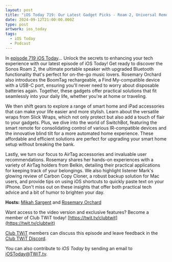 ```yaml
---
layout: post
title: "iOS Today 719: Our Latest Gadget Picks - Roam 2, Universal Remote, cleanstation"
date: 2024-09-12T21:00:00.000Z
type: post
artwork: ios_today
tags:
  - iOS Today
  - Podcast
---
```

In [episode 719 iOS Today](https://twit.tv/shows/ios-today/episodes/719)...
Unlock the secrets to enhancing your tech experience with our latest episode of iOS Today! Get ready to discover the Sonos Roam 2, the ultimate portable speaker with upgraded Bluetooth functionality that's perfect for on-the-go music lovers. Rosemary Orchard also introduces the BoomTag rechargeable, a Find My-compatible device with a USB-C port, ensuring you'll never need to worry about disposable batteries again. Together, these gadgets offer practical solutions that fit seamlessly into your daily life, whether you're at home or traveling.

We then shift gears to explore a range of smart home and iPad accessories that can make your life easier and more stylish. Learn about the versatile wraps from Slick Wraps, which not only protect but also add a touch of flair to your gadgets. Plus, we dive into the world of SwitchBot, featuring the smart remote for consolidating control of various IR-compatible devices and the innovative blind tilt for a more automated home experience. These affordable and efficient solutions are perfect for upgrading your smart home setup without breaking the bank.

Lastly, we turn our focus to AirTag accessories and invaluable user recommendations. Rosemary shares her hands-on experiences with a variety of AirTag holders from Belkin, detailing their practical applications for keeping track of your belongings. We also highlight listener Mark's glowing review of Carbon Copy Cloner, a robust backup solution for Mac users, and provide tips on using iOS shortcuts to quickly paste text on your iPhone. Don't miss out on these insights that offer both practical tech advice and a bit of humor to brighten your day.

**Hosts:** [Mikah Sargent](https://twit.tv/people/mikah-sargent) and [Rosemary Orchard](https://twit.tv/people/rosemary-orchard)

Want access to the video version and exclusive features? Become a member of Club TWiT today! [https://twit.tv/clubtwit](https://twit.tv/clubtwit)

[Club TWiT](https://twit.tv/clubtwit) members can discuss this episode and leave feedback in the [Club TWiT Discord](https://twit.memberful.com/account/discord/authorize).

You can also contribute to _iOS Today_ by sending an email to [iOSToday@TWiT.tv](mailto:iOSToday@TWiT.tv).